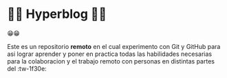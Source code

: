# 💎💎 Hyperblog 💎💎
😁😁

Este es un repositorio **remoto** en el cual experimento con Git y GitHub para asi lograr aprender y poner en practica todas las habilidades necesarias para la colaboracion y el trabajo remoto con personas en distintas partes del :tw-1f30e:
